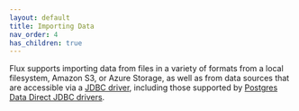 ```yaml
---
layout: default
title: Importing Data
nav_order: 4
has_children: true
---
```


Flux supports importing data from files in a variety of formats from a local filesystem, Amazon S3, or Azure Storage, 
as well as from data sources that are accessible via a [JDBC driver](https://docs.oracle.com/javase/tutorial/jdbc/basics/index.html), including those supported by 
[Postgres Data Direct JDBC drivers](https://www.progress.com/jdbc).
